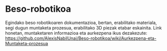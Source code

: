 # Beso-robotikoa
Egindako beso robotikoaren dokumentazioa, bertan, erabilitako materiala, segi dugun muntaketa prozesua, erabilitako 3D piezak etabar eskainita.
Link honetan, muntaketaren informazioa eta aurkezpena ikus dezakezute: https://github.com/AlexisNabilUnai/Beso-robotikoa/wiki/Aurkezpena-eta-Muntaketa-prozesua 
